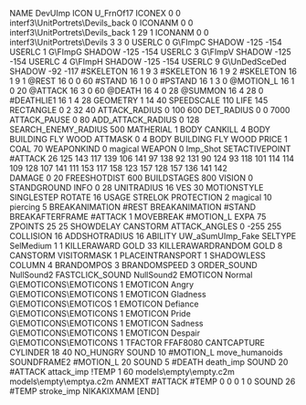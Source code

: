 NAME 			DevUImp
ICON 			U_FrnOf17
ICONEX 0 0 interf3\UnitPortrets\Devils_back 0
ICONANM 0 0 interf3\UnitPortrets\Devils_back 1 29 1
ICONANM 0 0 interf3\UnitPortrets\Devils 3 3 0
USERLC 			0 G\FImpC SHADOW -125 -154
USERLC 			1 G\FImpG SHADOW -125 -154
USERLC 			3 G\FImpV SHADOW -125 -154
USERLC 			4 G\FImpH SHADOW -125 -154
USERLC 			9 G\UnDedSceDed SHADOW -92 -117
#SKELETON               16 1 9 3
#SKELETON               16 1 9 2
#SKELETON               16 1 9 1
@REST      		16 0 0 60
#STAND     		16 1 0 0
#PSTAND    		16 1 3 0
@MOTION_L  		16 1 0 20
@ATTACK    		16 3 0 60
@DEATH     		16 4 0 28
@SUMMON     		16 4 28 0 
#DEATHLIE1 		16 1 4 28
GEOMETRY 		1 14 40
SPEEDSCALE 110
LIFE     		145
RECTANGLE 		0 2 32 40
ATTACK_RADIUS 		0 100 600
DET_RADIUS 		0 0 7000
ATTACK_PAUSE 		0 80
ADD_ATTACK_RADIUS	0 128
SEARCH_ENEMY_RADIUS 	500
MATHERIAL 		1 BODY
CANKILL 		4 BODY BUILDING FLY WOOD
ATTMASK 0 4 BODY BUILDING FLY WOOD
PRICE 			1 COAL 70
WEAPONKIND	 	0 magical
WEAPON 			0 Imp_Shot
SETACTIVEPOINT 		#ATTACK 26 125 143 117 139 106 141 97 138 92 131 90 124 93 118 101 114 114 109 128 107 141 111 153 117 158 123 157 128 157 136 141 142  
DAMAGE   		0 20
FREESHOTDIST 		600
BUILDSTAGES 		800
VISION 			0
STANDGROUND
INFO 			0 28
UNITRADIUS 		16
VES 			30
MOTIONSTYLE 		SINGLESTEP
ROTATE 			16
USAGE 			STRELOK
PROTECTION 		2 magical 10 piercing 5 
BREAKANIMATION 		#REST
BREAKANIMATION 		#STAND
BREAKAFTERFRAME #ATTACK 1
MOVEBREAK 		#MOTION_L
EXPA 			75
ZPOINTS 25 25
SHOWDELAY
CANSTORM
ATTACK_ANGLES 	 	0 -255 255
COLLISION 16
ADDSHOTRADIUS 16
ABILITY UW_aSumUImp_Fake
SELTYPE SelMedium 1 1
KILLERAWARD             GOLD 33
KILLERAWARDRANDOM       GOLD 8
CANSTORM
VISITORMASK 1
PLACEINTRANSPORT 1
SHADOWLESS
COLUMN 4
BRANDOMPOS 3
BRANDOMSPEED 3
ORDER_SOUND NullSound2
FASTCLICK_SOUND NullSound2
EMOTICON Normal G\EMOTICONS\EMOTICONS 1
EMOTICON Angry G\EMOTICONS\EMOTICONS 1
EMOTICON Gladness G\EMOTICONS\EMOTICOS 1
EMOTICON Defiance G\EMOTICONS\EMOTICONS 1
EMOTICON Pride G\EMOTICONS\EMOTICONS 1
EMOTICON Sadness G\EMOTICONS\EMOTICONS 1
EMOTICON Despair G\EMOTICONS\EMOTICONS 1
TFACTOR FFAF8080
CANTCAPTURE
CYLINDER 18 40
NO_HUNGRY
SOUND 10 #MOTION_L move_humanoids
SOUNDFRAME2 #MOTION_L 20
SOUND 5 #DEATH death_imp
SOUND 20 #ATTACK attack_imp
!TEMP  1 60 models\empty\empty.c2m models\empty\emptya.c2m
ANMEXT #ATTACK #TEMP 0 0 0 1 0
SOUND 26 #TEMP stroke_imp
NIKAKIXMAM
[END]
